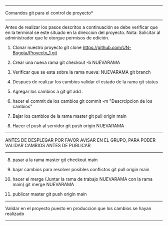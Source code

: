 *****************************************
Comandos git para el control de proyecto*
*****************************************

Antes de realizar los pasos descritos a continuación se debe verificar que en la terminal se este situado en la direccion del proyecto.
Nota: Solicitar al administrador que le otorgue permisos de edición.

1) Clonar nuestro proyecto
git clone https://github.com/UN-Bogota/Proyecto_1.git

2) Crear una nueva rama
git checkout -b NUEVARAMA

3) Verificar que se esta sobre la rama nueva: NUEVARAMA
git branch

4) Despues de realizar los cambios validar el estado de la rama
git status

5) Agregar los cambios a git
git add .

6) hacer el commit de los cambios
git commit -m "Descrcipcion de los cambios"

7) Bajar los cambios de la rama master
git pull origin main

8) Hacer el push al servidor 
git push origin NUEVARAMA    


***********************************************************************************************
ANTES DE DESPLEGAR POR FAVOR AVISAR EN EL GRUPO, PARA PODER VALIDAR CAMBIOS ANTES DE PUBLICAR
***********************************************************************************************

8) pasar a la rama master
git checkout main


10) bajar cambios para resolver posibles conflictos
git pull origin main		


9) hacer el merge (Juntar la rama de trabajo NUEVARAMA con la rama main)
git merge NUEVARAMA

10) publicar master
git push origin main


*******************************************************************************
Validar en el proyecto puesto en produccion que los cambios se hayan realizado
*******************************************************************************